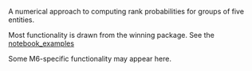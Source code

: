 A numerical approach to computing rank probabilities for groups of five entities. 

Most functionality is drawn from the winning package. See the [notebook_examples](https://github.com/microprediction/m6/tree/main/notebook_examples)

Some M6-specific functionality may appear here. 

